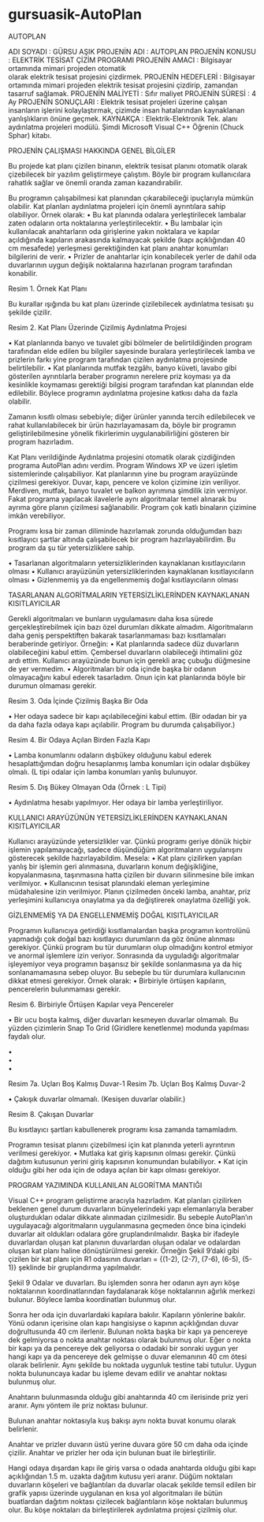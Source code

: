 gursuasik-AutoPlan
==================

AUTOPLAN

ADI SOYADI			: GÜRSU AŞIK
PROJENİN ADI 			: AUTOPLAN
PROJENİN KONUSU		: ELEKTRİK TESİSAT ÇİZİM PROGRAMI
PROJENİN AMACI		: Bilgisayar ortamında mimari projeden otomatik   
  olarak elektrik tesisat projesini çizdirmek.
PROJENİN HEDEFLERİ		: Bilgisayar ortamında mimari projeden elektrik 
   tesisat projesini çizdirip, zamandan tasarruf sağlamak.
PROJENİN MALİYETİ		: Sıfır maliyet
PROJENİN SÜRESİ 		: 4 Ay
PROJENİN SONUÇLARI	: Elektrik tesisat projeleri üzerine çalışan insanların işlerini 
kolaylaştırmak, çizimde insan hatalarından kaynaklanan    
yanlışlıkların önüne geçmek.
KAYNAKÇA			: Elektrik-Elektronik Tek. alanı aydınlatma projeleri modülü.
   Şimdi Microsoft Visual C++ Öğrenin (Chuck Sphar) kitabı.

PROJENİN ÇALIŞMASI HAKKINDA GENEL BİLGİLER

Bu projede kat planı çizilen binanın, elektrik tesisat planını otomatik olarak çizebilecek bir yazılım geliştirmeye çalıştım. Böyle bir program kullanıcılara rahatlık sağlar ve önemli oranda zaman kazandırabilir.

Bu programın çalışabilmesi kat planından çıkarabileceği ipuçlarıyla mümkün olabilir. Kat planları aydınlatma projeleri için önemli ayrıntılara sahip olabiliyor. Örnek olarak:
•	Bu kat planında odalara yerleştirilecek lambalar zaten odaların orta noktalarına yerleştirilecektir.
•	Bu lambalar için kullanılacak anahtarların oda girişlerine yakın noktalara ve kapılar açıldığında kapıların arakasında kalmayacak şekilde (kapı açıklığından 40 cm mesafede) yerleşmesi gerektiğinden kat planı anahtar konumları bilgilerini de verir. 
•	Prizler de anahtarlar için konabilecek yerler de dahil oda duvarlarının uygun değişik noktalarına hazırlanan program tarafından konabilir.
 

Resim 1. Örnek Kat Planı

Bu kurallar ışığında bu kat planı üzerinde çizilebilecek aydınlatma tesisatı şu şekilde çizilir.
 

Resim 2. Kat Planı Üzerinde Çizilmiş Aydınlatma Projesi

•	Kat planlarında banyo ve tuvalet gibi bölmeler de belirtildiğinden program tarafından elde edilen bu bilgiler sayesinde buralara yerleştirilecek lamba ve prizlerin farkı yine program tarafından çizilen aydınlatma projesinde belirtilebilir.
•	Kat planlarında mutfak tezgâhı, banyo küveti, lavabo gibi gösterilen ayrıntılarla beraber programın nerelere priz koyması ya da kesinlikle koymaması gerektiği bilgisi program tarafından kat planından elde edilebilir. Böylece programın aydınlatma projesine katkısı daha da fazla olabilir.

Zamanın kısıtlı olması sebebiyle; diğer ürünler yanında tercih edilebilecek ve rahat kullanılabilecek bir ürün hazırlayamasam da, böyle bir programın geliştirilebilmesine yönelik fikirlerimin uygulanabilirliğini gösteren bir program hazırladım.

Kat Planı verildiğinde Aydınlatma projesini otomatik olarak çizdiğinden programa AutoPlan adını verdim.
Program Windows XP ve üzeri işletim sistemlerinde çalışabiliyor.
Kat planlarının yine bu program arayüzünde çizilmesi gerekiyor.
Duvar, kapı, pencere ve kolon çizimine izin veriliyor.
Merdiven, mutfak, banyo tuvalet ve balkon ayrımına şimdilik izin vermiyor. Fakat programa yapılacak ilavelerle aynı algoritmalar temel alınarak bu ayrıma göre planın çizilmesi sağlanabilir.
Program çok katlı binaların çizimine imkân verebiliyor.

Programı kısa bir zaman diliminde hazırlamak zorunda olduğumdan bazı kısıtlayıcı şartlar altında çalışabilecek bir program hazırlayabilirdim. Bu program da şu tür yetersizliklere sahip.

•	Tasarlanan algoritmaların yetersizliklerinden kaynaklanan kısıtlayıcıların olması
•	Kullanıcı arayüzünün yetersizliklerinden kaynaklanan kısıtlayıcıların olması
•	Gizlenmemiş ya da engellenmemiş doğal kısıtlayıcıların olması

TASARLANAN ALGORİTMALARIN YETERSİZLİKLERİNDEN KAYNAKLANAN KISITLAYICILAR

Gerekli algoritmaları ve bunların uygulamasını daha kısa sürede gerçekleştirebilmek için bazı özel durumları dikkate almadım. Algoritmaların daha geniş perspektiften bakarak tasarlanmaması bazı kısıtlamaları beraberinde getiriyor. Örneğin:
•	Kat planlarında sadece düz duvarların olabileceğini kabul ettim. Çembersel duvarların olabileceği ihtimalini göz ardı ettim. Kullanıcı arayüzünde bunun için gerekli araç çubuğu düğmesine de yer vermedim.
•	Algoritmaları bir oda içinde başka bir odanın olmayacağını kabul ederek tasarladım. Onun için kat planlarında böyle bir durumun olmaması gerekir. 
 

Resim 3. Oda İçinde Çizilmiş Başka Bir Oda

•	Her odaya sadece bir kapı açılabileceğini kabul ettim. (Bir odadan bir ya da daha fazla odaya kapı açılabilir. Program bu durumda çalışabiliyor.)
 

Resim 4. Bir Odaya Açılan Birden Fazla Kapı

•	Lamba konumlarını odaların dışbükey olduğunu kabul ederek hesaplattığımdan doğru hesaplanmış lamba konumları için odalar dışbükey olmalı. (L tipi odalar için lamba konumları yanlış bulunuyor.

 

Resim 5. Dış Bükey Olmayan Oda (Örnek : L Tipi)

•	Aydınlatma hesabı yapılmıyor. Her odaya bir lamba yerleştiriliyor.

KULLANICI ARAYÜZÜNÜN YETERSİZLİKLERİNDEN KAYNAKLANAN KISITLAYICILAR

Kullanıcı arayüzünde yetersizlikler var. Çünkü programı geriye dönük hiçbir işlemin yapılamayacağı, sadece düşündüğüm algoritmaların uygulanışını gösterecek şekilde hazırlayabildim. Mesela:
•	Kat planı çizilirken yapılan yanlış bir işlemin geri alınmasına, duvarların konum değişikliğine, kopyalanmasına, taşınmasına hatta çizilen bir duvarın silinmesine bile imkan verilmiyor.
•	Kullanıcının tesisat planındaki eleman yerleşimine müdahalesine izin verilmiyor. Planın çizilmeden önceki lamba, anahtar, priz yerleşimini kullanıcıya onaylatma ya da değiştirerek onaylatma özelliği yok.

GİZLENMEMİŞ YA DA ENGELLENMEMİŞ DOĞAL KISITLAYICILAR

Programın kullanıcıya getirdiği kısıtlamalardan başka programın kontrolünü yapmadığı çok doğal bazı kısıtlayıcı durumların da göz önüne alınması gerekiyor. Çünkü program bu tür durumların olup olmadığını kontrol etmiyor ve anormal işlemlere izin veriyor. Sonrasında da uyguladığı algoritmalar işleyemiyor veya programın başarısız bir şekilde sonlanmasına ya da hiç sonlanamamasına sebep oluyor. Bu sebeple bu tür durumlara kullanıcının dikkat etmesi gerekiyor. Örnek olarak:
•	Birbiriyle örtüşen kapıların, pencerelerin bulunmaması gerekir.

 

Resim 6. Birbiriyle Örtüşen Kapılar veya Pencereler

•	Bir ucu boşta kalmış, diğer duvarları kesmeyen duvarlar olmamalı. Bu yüzden çizimlerin Snap To Grid (Giridlere kenetlenme) modunda yapılması faydalı olur.






•	
•	
•	

Resim 7a.	 Uçları Boş Kalmış Duvar-1		Resim 7b. Uçları Boş Kalmış Duvar-2

•	Çakışık duvarlar olmamalı. (Kesişen duvarlar olabilir.)











Resim 8. Çakışan Duvarlar

Bu kısıtlayıcı şartları kabullenerek programı kısa zamanda tamamladım.

Programın tesisat planını çizebilmesi için kat planında yeterli ayrıntının verilmesi gerekiyor.
•	Mutlaka kat giriş kapısının olması gerekir. Çünkü dağıtım kutusunun yerini giriş kapısının konumundan bulabiliyor.
•	Kat için olduğu gibi her oda için de odaya açılan bir kapı olması gerekiyor.

PROGRAM YAZIMINDA KULLANILAN ALGORİTMA MANTIĞI

Visual C++ program geliştirme aracıyla hazırladım. 
Kat planları çizilirken beklenen genel durum duvarların bünyelerindeki yapı elemanlarıyla beraber oluşturdukları odalar dikkate alınmadan çizilmesidir. Bu sebeple AutoPlan’ın uygulayacağı algoritmaların uygulanmasına geçmeden önce bina içindeki duvarlar ait oldukları odalara göre gruplandırılmalıdır. Başka bir ifadeyle duvarlardan oluşan kat planının duvarlardan oluşan odalar ve odalardan oluşan kat planı haline dönüştürülmesi gerekir.
Örneğin Şekil 9’daki gibi çizilen bir kat planı için R1 odasının duvarları = {(1-2), (2-7), (7-6), (6-5), (5-1)} şeklinde bir gruplandırma yapılmalıdır.
 
Şekil 9 Odalar ve duvarları.
Bu işlemden sonra her odanın ayrı ayrı köşe noktalarının koordinatlarından faydalanarak köşe noktalarının ağırlık merkezi bulunur. 
Böylece lamba koordinatları bulunmuş olur.

Sonra her oda için duvarlardaki kapılara bakılır. Kapıların yönlerine bakılır. Yönü odanın içerisine olan kapı hangisiyse o kapının açıklığından duvar doğrultusunda 40 cm ilerlenir. Bulunan nokta başka bir kapı ya pencereye dek gelmiyorsa o nokta anahtar noktası olarak bulunmuş olur. Eğer o nokta bir kapı ya da pencereye dek geliyorsa o odadaki bir sonraki uygun yer hangi kapı ya da pencereye dek gelmişse o duvar elemanının 40 cm ötesi olarak belirlenir. Aynı şekilde bu noktada uygunluk testine tabi tutulur. Uygun nokta bulununcaya kadar bu işleme devam edilir ve anahtar noktası bulunmuş olur.

Anahtarın bulunmasında olduğu gibi anahtarında 40 cm ilerisinde priz yeri aranır. Aynı yöntem ile priz noktası bulunur.

Bulunan anahtar noktasıyla kuş bakışı aynı nokta buvat konumu olarak belirlenir.

Anahtar ve prizler duvarın üstü yerine duvara göre 50 cm daha oda içinde çizilir.
Anahtar ve  prizler her oda için bulunan buat ile birleştirilir.

Hangi odaya dışardan kapı ile giriş varsa o odada anahtarda olduğu gibi kapı açıklığından 1.5 m. uzakta dağıtım kutusu yeri aranır.
Düğüm noktaları duvarların köşeleri ve bağlantıları da duvarlar olacak şekilde temsil edilen bir grafik yapısı üzerinde uygulanan en kısa yol algoritmaları ile bütün buatlardan dağıtım noktası çizilecek bağlantıların köşe noktaları bulunmuş olur. Bu köşe noktaları da birleştirilerek aydınlatma projesi çizilmiş olur.
